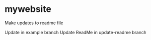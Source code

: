 # mywebsite

Make updates to readme file

Update in example branch
Update ReadMe in update-readme branch
